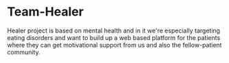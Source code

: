 # Team-Healer
Healer project is based on mental health and in it we're especially targeting eating disorders and want to build up a web based platform for the patients where they can get motivational support from us and also the fellow-patient community.
